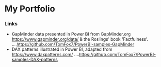 # My Portfolio

### Links

- GapMinder data presented in Power BI from GapMinder.org <https://www.gapminder.org/data/> & the Roslings' book 'Factfulness'.
....<https://github.com/TomFox7/PowerBI-samples-GapMinder>
- DAX patterns illustrated in Power BI, adapted from <https://www.daxpatterns.com/>
....<https://github.com/TomFox7/PowerBI-samples-DAX-patterns>
